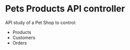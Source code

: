 ﻿# Pets Products API controller

API study of a Pet Shop to control:
- Products
- Customers
- Orders